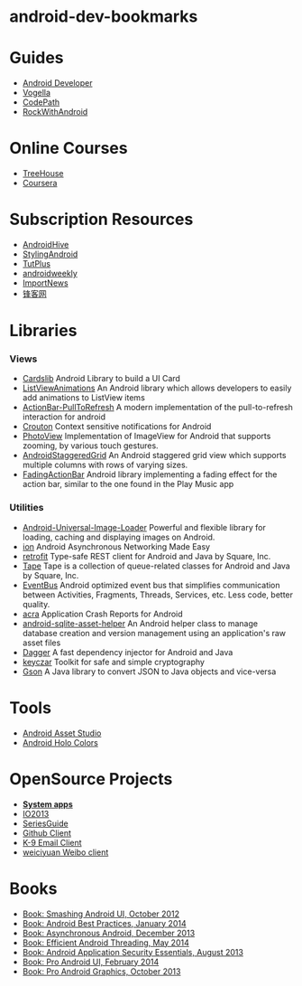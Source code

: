 android-dev-bookmarks
=====================

# Guides
* [Android Developer](https://developer.android.com/index.html)
* [Vogella](http://www.vogella.com/tutorials/android.html)
* [CodePath](http://guides.thecodepath.com/android)
* [RockWithAndroid](http://beartung.github.io/rockwithandroid)

# Online Courses
* [TreeHouse](http://teamtreehouse.com/library/topic:Android)
* [Coursera](https://www.coursera.org/specialization/mobilecloudcomputing/2?utm_medium=listingPage)

# Subscription Resources
* [AndroidHive](http://www.androidhive.info/)
* [StylingAndroid](http://blog.stylingandroid.com/)
* [TutPlus](http://code.tutsplus.com/categories/android-sdk)
* [androidweekly](http://androidweekly.net/)
* [ImportNews](http://www.importnew.com/)
* [锋客网](http://www.phonekr.com)

# Libraries
### Views
* [Cardslib](https://github.com/gabrielemariotti/cardslib) 
  Android Library to build a UI Card 
* [ListViewAnimations](https://github.com/nhaarman/ListViewAnimations) 
  An Android library which allows developers to easily add animations to ListView items
* [ActionBar-PullToRefresh](https://github.com/chrisbanes/ActionBar-PullToRefresh) 
  A modern implementation of the pull-to-refresh interaction for android
* [Crouton](https://github.com/keyboardsurfer/Crouton) 
  Context sensitive notifications for Android
* [PhotoView](https://github.com/chrisbanes/PhotoView) 
  Implementation of ImageView for Android that supports zooming, by various touch gestures.
* [AndroidStaggeredGrid](https://github.com/etsy/AndroidStaggeredGrid) 
  An Android staggered grid view which supports multiple columns with rows of varying sizes.
* [FadingActionBar](https://github.com/ManuelPeinado/FadingActionBar) 
  Android library implementing a fading effect for the action bar, similar to the one found in the Play Music app

### Utilities
* [Android-Universal-Image-Loader](https://github.com/nostra13/Android-Universal-Image-Loader) 
  Powerful and flexible library for loading, caching and displaying images on Android.
* [ion](https://github.com/koush/ion) 
  Android Asynchronous Networking Made Easy
* [retrofit](http://square.github.io/retrofit/) 
  Type-safe REST client for Android and Java by Square, Inc.
* [Tape](http://square.github.io/tape/) 
  Tape is a collection of queue-related classes for Android and Java by Square, Inc.
* [EventBus](https://github.com/greenrobot/EventBus) 
  Android optimized event bus that simplifies communication between Activities, Fragments, Threads, Services, etc. Less code, better quality.
* [acra](https://github.com/ACRA/acra) 
  Application Crash Reports for Android
* [android-sqlite-asset-helper](https://github.com/jgilfelt/android-sqlite-asset-helper) 
  An Android helper class to manage database creation and version management using an application's raw asset files
* [Dagger](http://square.github.io/dagger/) 
  A fast dependency injector for Android and Java
* [keyczar](https://code.google.com/p/keyczar/) 
  Toolkit for safe and simple cryptography
* [Gson](https://code.google.com/p/google-gson/) 
  A Java library to convert JSON to Java objects and vice-versa


# Tools
* [Android Asset Studio](http://android-ui-utils.googlecode.com/hg/asset-studio/dist/index.html)
* [Android Holo Colors](http://android-holo-colors.com/) 

# OpenSource Projects
* [**System apps**](https://android.googlesource.com/)
* [IO2013](https://code.google.com/p/iosched/)
* [SeriesGuide](https://github.com/UweTrottmann/SeriesGuide)
* [Github Client](https://github.com/github/android)
* [K-9 Email Client](https://github.com/k9mail/k-9)
* [weiciyuan Weibo client](https://github.com/qii/weiciyuan)

# Books
* [Book: Smashing Android UI, October 2012](http://www.wiley.com/WileyCDA/WileyTitle/productCd-1118387287.html)
* [Book: Android Best Practices, January 2014](http://www.apress.com/9781430258575)
* [Book: Asynchronous Android, December 2013](http://www.packtpub.com/concurrent-programming-on-android/book)
* [Book: Efficient Android Threading, May 2014](http://shop.oreilly.com/product/0636920029397.do)
* [Book: Android Application Security Essentials, August 2013](http://www.packtpub.com/android-application-security-essentials/book)
* [Book: Pro Android UI, February 2014](http://www.apress.com/mobile/android/9781430249863)
* [Book: Pro Android Graphics, October 2013](http://www.apress.com/mobile/android/9781430257851)
    